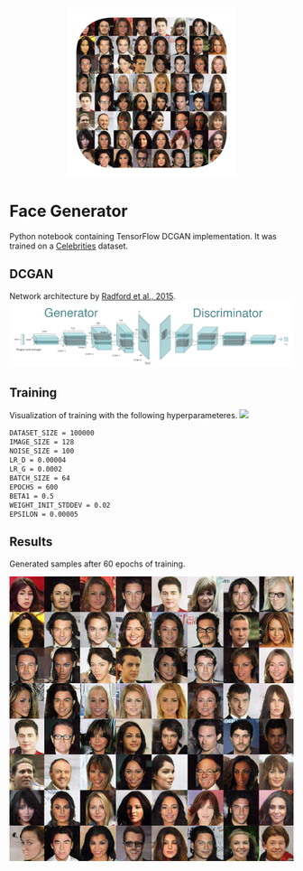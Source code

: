 <h3 align="center">
  <img src="assets/face_generator_icon_web.png" width="300">
</h3>

# Face Generator

Python notebook containing TensorFlow DCGAN implementation. It was trained on a [Celebrities](https://www.kaggle.com/greg115/celebrities-100k) dataset.


## DCGAN
Network architecture by [Radford et al., 2015](https://arxiv.org/abs/1511.06434).
<img src="assets/model.png">

## Training
Visualization of training with the following hyperparameteres.
<img src="assets/epochs.gif">

	DATASET_SIZE = 100000
	IMAGE_SIZE = 128
	NOISE_SIZE = 100
	LR_D = 0.00004
	LR_G = 0.0002
	BATCH_SIZE = 64
	EPOCHS = 600
	BETA1 = 0.5
	WEIGHT_INIT_STDDEV = 0.02
	EPSILON = 0.00005


## Results

Generated samples after 60 epochs of training.

<img src="assets/final_grid.png">
